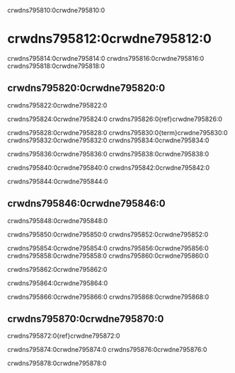 crwdns795810:0crwdne795810:0
# crwdns795812:0crwdne795812:0

crwdns795814:0crwdne795814:0 crwdns795816:0crwdne795816:0 crwdns795818:0crwdne795818:0

## crwdns795820:0crwdne795820:0

crwdns795822:0crwdne795822:0

crwdns795824:0crwdne795824:0 crwdns795826:0{ref}crwdne795826:0

crwdns795828:0crwdne795828:0 crwdns795830:0{term}crwdne795830:0 crwdns795832:0crwdne795832:0 crwdns795834:0crwdne795834:0

crwdns795836:0crwdne795836:0 crwdns795838:0crwdne795838:0

crwdns795840:0crwdne795840:0 crwdns795842:0crwdne795842:0

crwdns795844:0crwdne795844:0

## crwdns795846:0crwdne795846:0

crwdns795848:0crwdne795848:0

crwdns795850:0crwdne795850:0 crwdns795852:0crwdne795852:0

crwdns795854:0crwdne795854:0 crwdns795856:0crwdne795856:0 crwdns795858:0crwdne795858:0 crwdns795860:0crwdne795860:0

crwdns795862:0crwdne795862:0

crwdns795864:0crwdne795864:0

crwdns795866:0crwdne795866:0 crwdns795868:0crwdne795868:0

## crwdns795870:0crwdne795870:0

crwdns795872:0{ref}crwdne795872:0

crwdns795874:0crwdne795874:0 crwdns795876:0crwdne795876:0

crwdns795878:0crwdne795878:0
